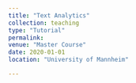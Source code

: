 ```yaml
---
title: "Text Analytics"
collection: teaching
type: "Tutorial"
permalink:
venue: "Master Course"
date: 2020-01-01
location: "University of Mannheim"

---
```

